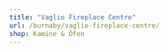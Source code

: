 ```yaml
---
title: "Vaglio Fireplace Centre"
url: /burnaby/vaglio-fireplace-centre/
shop: Kamine & Öfen
---
```

